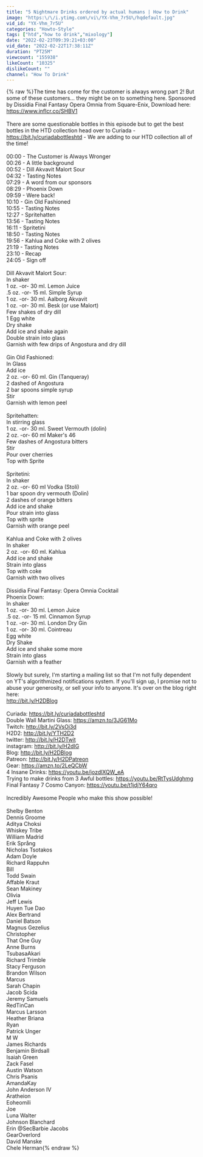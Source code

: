 ```yaml
---
title: "5 Nightmare Drinks ordered by actual humans | How to Drink"
image: "https:\/\/i.ytimg.com\/vi\/YX-Vhm_7r5U\/hqdefault.jpg"
vid_id: "YX-Vhm_7r5U"
categories: "Howto-Style"
tags: ["htd","how to drink","mixology"]
date: "2022-02-23T09:39:21+03:00"
vid_date: "2022-02-22T17:38:11Z"
duration: "PT25M"
viewcount: "155938"
likeCount: "10325"
dislikeCount: ""
channel: "How To Drink"
---
```

{% raw %}The time has come for the customer is always wrong part 2! But some of these customers... they might be on to something here. Sponsored by Dissidia Final Fantasy Opera Omnia from Square-Enix, Download here: <a rel="nofollow" target="blank" href="https://www.inflcr.co/SHBV1">https://www.inflcr.co/SHBV1</a> <br /><br />There are some questionable bottles in this episode but to get the best bottles in the HTD collection head over to Curiada - <a rel="nofollow" target="blank" href="https://bit.ly/curiadabottleshtd">https://bit.ly/curiadabottleshtd</a> - We are adding to our HTD collection all of the time!<br /><br />00:00 - The Customer is Always Wronger<br />00:26 - A little background<br />00:52 - Dill Akvavit Malort Sour<br />04:32 - Tasting Notes<br />07:29 - A word from our sponsors<br />08:29 - Phoenix Down<br />09:59 - Were back!<br />10:10 - Gin Old Fashioned<br />10:55 - Tasting Notes<br />12:27 - Spritehatten<br />13:56 - Tasting Notes<br />16:11 - Spritetini<br />18:50 - Tasting Notes<br />19:56 - Kahlua and Coke with 2 olives<br />21:19 - Tasting Notes<br />23:10 - Recap<br />24:05 - Sign off<br /><br />Dill Akvavit Malort Sour:<br />In shaker<br />1 oz. -or- 30 ml. Lemon Juice<br />.5 oz. -or- 15 ml. Simple Syrup<br />1 oz. -or- 30 ml. Aalborg Akvavit<br />1 oz. -or- 30 ml. Besk (or use Malort)<br />Few shakes of dry dill<br />1 Egg white<br />Dry shake<br />Add ice and shake again<br />Double strain into glass<br />Garnish with few drips of Angostura and dry dill<br /><br />Gin Old Fashioned:<br />In Glass<br />Add ice<br />2 oz. -or- 60 ml. Gin (Tanqueray) <br />2 dashed of Angostura<br />2 bar spoons simple syrup<br />Stir<br />Garnish with lemon peel<br /><br />Spritehatten:<br />In stirring glass<br />1 oz. -or- 30 ml. Sweet Vermouth (dolin)<br />2 oz. -or- 60 ml Maker's 46<br />Few dashes of Angostura bitters<br />Stir<br />Pour over cherries <br />Top with Sprite<br /><br />Spritetini:<br />In shaker<br />2 oz. -or- 60 ml Vodka (Stoli)<br />1 bar spoon dry vermouth (Dolin)<br />2 dashes of orange bitters<br />Add ice and shake<br />Pour strain into glass<br />Top with sprite<br />Garnish with orange peel<br /><br />Kahlua and Coke with 2 olives<br />In shaker<br />2 oz. -or- 60 ml. Kahlua<br />Add ice and shake<br />Strain into glass<br />Top with coke<br />Garnish with two olives<br /><br />Dissidia Final Fantasy: Opera Omnia Cocktail<br />Phoenix Down: <br />In shaker<br />1 oz. -or- 30 ml. Lemon Juice<br />.5 oz. -or- 15 ml. Cinnamon Syrup<br />1 oz. -or- 30 ml. London Dry Gin<br />1 oz. -or- 30 ml. Cointreau <br />Egg white<br />Dry Shake<br />Add ice and shake some more<br />Strain into glass<br />Garnish with a feather<br /><br />Slowly but surely, I'm starting a mailing list so that I'm not fully dependent on YT's algorithmized notifications system.  If you'll sign up, I promise not to abuse your generosity, or sell your info to anyone.  It's over on the blog right here:<br /><a rel="nofollow" target="blank" href="http://bit.ly/H2DBlog">http://bit.ly/H2DBlog</a><br /><br />Curiada: <a rel="nofollow" target="blank" href="https://bit.ly/curiadabottleshtd">https://bit.ly/curiadabottleshtd</a><br />Double Wall Martini Glass: <a rel="nofollow" target="blank" href="https://amzn.to/3JG61Mo">https://amzn.to/3JG61Mo</a><br />Twitch: <a rel="nofollow" target="blank" href="http://bit.ly/2VsOi3d">http://bit.ly/2VsOi3d</a><br />H2D2: <a rel="nofollow" target="blank" href="http://bit.ly/YTH2D2">http://bit.ly/YTH2D2</a><br />twitter: <a rel="nofollow" target="blank" href="http://bit.ly/H2DTwit">http://bit.ly/H2DTwit</a><br />instagram: <a rel="nofollow" target="blank" href="http://bit.ly/H2dIG">http://bit.ly/H2dIG</a><br />Blog: <a rel="nofollow" target="blank" href="http://bit.ly/H2DBlog">http://bit.ly/H2DBlog</a><br />Patreon: <a rel="nofollow" target="blank" href="http://bit.ly/H2DPatreon">http://bit.ly/H2DPatreon</a><br />Gear: <a rel="nofollow" target="blank" href="https://amzn.to/2LeQCbW">https://amzn.to/2LeQCbW</a><br />4 Insane Drinks: <a rel="nofollow" target="blank" href="https://youtu.be/jozdlXQW_eA">https://youtu.be/jozdlXQW_eA</a><br />Trying to make drinks from 3 Awful bottles: <a rel="nofollow" target="blank" href="https://youtu.be/RtTysUdghmg">https://youtu.be/RtTysUdghmg</a><br />Final Fantasy 7 Cosmo Canyon: <a rel="nofollow" target="blank" href="https://youtu.be/t1jdjY64qro">https://youtu.be/t1jdjY64qro</a><br /><br />Incredibly Awesome People who make this show possible!<br /><br />Shelby Benton<br />Dennis Groome<br />Aditya Choksi<br />Whiskey Tribe<br />William Madrid<br />Erik Språng<br />Nicholas Tsotakos<br />Adam Doyle<br />Richard Rappuhn<br />Bill<br />Todd Swain<br />Affable Kraut<br />Sean Makiney<br />Olivia<br />Jeff Lewis<br />Huyen Tue Dao<br />Alex Bertrand<br />Daniel Batson<br />Magnus Gezelius<br />Christopher<br />That One Guy<br />Anne Burns<br />TsubasaAkari<br />Richard Trimble<br />Stacy Ferguson<br />Brandon Wilson<br />Marcus<br />Sarah Chapin<br />Jacob Scida<br />Jeremy Samuels<br />RedTinCan<br />Marcus Larsson<br />Heather Briana<br />Ryan<br />Patrick Unger<br />M W<br />James Richards<br />Benjamin Birdsall<br />Isaiah Green<br />Zack Fasel<br />Austin Watson<br />Chris Psanis<br />AmandaKay<br />John Anderson IV<br />Aratheion<br />Eoheomili<br />Joe<br />Luna Walter<br />Johnson Blanchard<br />Erin @SecBarbie Jacobs<br />GearOverlord<br />David Manske<br />Chele Herman{% endraw %}
